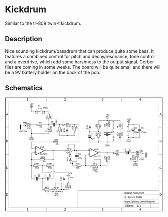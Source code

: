 # Kickdrum 

Similar to the tr-808 twin-t kickdrum.

## Description

Nice sounding kickdrum/bassdrum that can produce quite some bass. It features a combined control for pitch and decay/resonance, tone control and a overdrive, which add some harshness to the output signal.
Gerber files are coming in some weeks. The board will be quite small and there will be a 9V battery holder on the back of the pcb.

## Schematics

![BOARD](https://raw.githubusercontent.com/diysynth/DRUMS/main/Kickdrum/808ishKickDrum.png)
